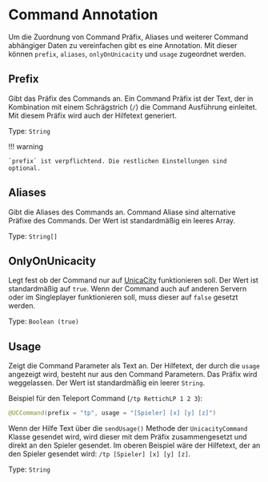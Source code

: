 # Command Annotation

Um die Zuordnung von Command Präfix, Aliases und weiterer Command abhängiger Daten zu vereinfachen gibt es eine
Annotation. Mit dieser können `prefix`, `aliases`, `onlyOnUnicacity` und `usage` zugeordnet werden.

## Prefix
Gibt das Präfix des Commands an. Ein Command Präfix ist der Text, der in Kombination mit einem Schrägstrich (`/`)
die Command Ausführung einleitet. Mit diesem Präfix wird auch der Hilfetext generiert.

Type: `String`

!!! warning

    `prefix` ist verpflichtend. Die restlichen Einstellungen sind optional.

## Aliases
Gibt die Aliases des Commands an. Command Aliase sind alternative Präfixe des Commands. Der Wert ist standardmäßig
ein leeres Array.

Type: `String[]`

## OnlyOnUnicacity
Legt fest ob der Command nur auf [UnicaCity](https://unicacity.de/) funktionieren soll. Der Wert ist standardmäßig auf `true`. Wenn der
Command auch auf anderen Servern oder im Singleplayer funktionieren soll, muss dieser auf `false` gesetzt werden.

Type: `Boolean (true)`

## Usage
Zeigt die Command Parameter als Text an. Der Hilfetext, der durch die `usage` angezeigt wird, besteht nur aus den
Command Parametern. Das Präfix wird weggelassen. Der Wert ist standardmäßig ein leerer `String`.

Beispiel für den Teleport Command (`/tp RettichLP 1 2 3`):
```java
@UCCommand(prefix = "tp", usage = "[Spieler] [x] [y] [z]")
```

Wenn der Hilfe Text über die `sendUsage()` Methode der `UnicacityCommand` Klasse gesendet wird, wird dieser mit dem
Präfix zusammengesetzt und direkt an den Spieler gesendet. Im oberen Beispiel wäre der Hilfetext, der an den Spieler
gesendet wird: `/tp [Spieler] [x] [y] [z]`.

Type: `String`